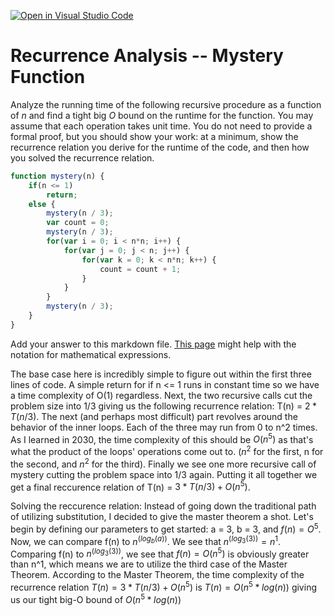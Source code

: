 [![Open in Visual Studio Code](https://classroom.github.com/assets/open-in-vscode-718a45dd9cf7e7f842a935f5ebbe5719a5e09af4491e668f4dbf3b35d5cca122.svg)](https://classroom.github.com/online_ide?assignment_repo_id=11974149&assignment_repo_type=AssignmentRepo)
# Recurrence Analysis -- Mystery Function

Analyze the running time of the following recursive procedure as a function of
$n$ and find a tight big $O$ bound on the runtime for the function. You may
assume that each operation takes unit time. You do not need to provide a formal
proof, but you should show your work: at a minimum, show the recurrence relation
you derive for the runtime of the code, and then how you solved the recurrence
relation.

```javascript
function mystery(n) {
    if(n <= 1)
        return;
    else {
        mystery(n / 3);
        var count = 0;
        mystery(n / 3);
        for(var i = 0; i < n*n; i++) {
            for(var j = 0; j < n; j++) {
                for(var k = 0; k < n*n; k++) {
                    count = count + 1;
                }
            }
        }
        mystery(n / 3);
    }
}
```

Add your answer to this markdown file. [This
page](https://docs.github.com/en/get-started/writing-on-github/working-with-advanced-formatting/writing-mathematical-expressions)
might help with the notation for mathematical expressions.

The base case here is incredibly simple to figure out within the first three lines of code. A simple return for if n <= 1 runs in constant time so we have a time complexity of O(1) regardless. Next, the two recursive calls cut the problem size into 1/3 giving us the following recurrence relation: T(n) = $2*T(n/3)$. The next (and perhaps most difficult) part revolves around the behavior of the inner loops. Each of the three may run from 0 to n^2 times. As I learned in 2030, the time complexity of this should be $O(n^5)$ as that's what the product of the loops' operations come out to. ($n^2$ for the first, n for the second, and $n^2$ for the third). Finally we see one more recursive call of mystery cutting the problem space into 1/3 again. Putting it all together we get a final reccurence relation of T(n) = $3*T(n/3) + O(n^5)$.

Solving the reccurence relation: Instead of going down the traditional path of utilizing substitution, I decided to give the master theorem a shot. Let's begin by defining our parameters to get started: a = 3, b = 3, and $f(n) = O^5$. Now, we can compare f(n) to $n^(log_{b}(a))$. We see that $n^(log_{3}(3)) = n^1$. Comparing f(n) to $n^(log_{3}(3))$, we see that $f(n) = O(n^5)$ is obviously greater than n^1, which means we are to utilize the third case of the Master Theorem. According to the Master Theorem, the time complexity of the recurrence relation $T(n) = 3*T(n/3) + O(n^5)$ is $T(n) = O(n^5 * log(n))$ giving us our tight big-O bound of $O(n^5 * log(n))$
